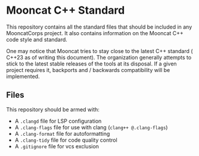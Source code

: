 # Mooncat C++ Standard

This repository contains all the standard files that should be included in any
MooncatCorps project. It also contains information on the Mooncat C++ code
style and standard.

One may notice that Mooncat tries to stay close to the latest C++ standard (
C++23 as of writing this document). The organization generally attempts
to stick to the latest stable releases of the tools at its disposal.
If a given project requires it, backports and / backwards compatibility
will be implemented.

## Files
This repository should be armed with:
- A `.clangd` file for LSP configuration
- A `.clang-flags` file for use with clang (`clang++ @.clang-flags`)
- A `.clang-format` file for autoformatting
- A `.clang-tidy` file for code quality control
- A `.gitignore` file for vcs exclusion

